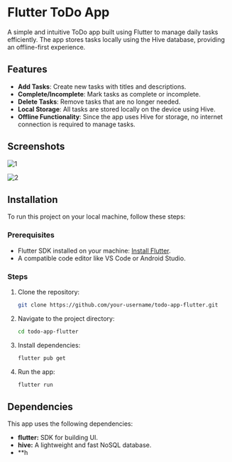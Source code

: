 # Flutter ToDo App

A simple and intuitive ToDo app built using Flutter to manage daily tasks efficiently. The app stores tasks locally using the Hive database, providing an offline-first experience.

## Features

- **Add Tasks**: Create new tasks with titles and descriptions.
- **Complete/Incomplete**: Mark tasks as complete or incomplete.
- **Delete Tasks**: Remove tasks that are no longer needed.
- **Local Storage**: All tasks are stored locally on the device using Hive.
- **Offline Functionality**: Since the app uses Hive for storage, no internet connection is required to manage tasks.

## Screenshots

![1](https://github.com/user-attachments/assets/204f5c02-465f-4198-ad7f-7ca9129cf7b9)


![2](https://github.com/user-attachments/assets/332a620a-0094-4668-a0ad-d06222d6b62b)

## Installation

To run this project on your local machine, follow these steps:

### Prerequisites

- Flutter SDK installed on your machine: [Install Flutter](https://flutter.dev/docs/get-started/install).
- A compatible code editor like VS Code or Android Studio.

### Steps

1. Clone the repository:
    ```bash
    git clone https://github.com/your-username/todo-app-flutter.git
    ```

2. Navigate to the project directory:
    ```bash
    cd todo-app-flutter
    ```

3. Install dependencies:
    ```bash
    flutter pub get
    ```

4. Run the app:
    ```bash
    flutter run
    ```

## Dependencies

This app uses the following dependencies:

- **flutter:** SDK for building UI.
- **hive:** A lightweight and fast NoSQL database.
- **h
